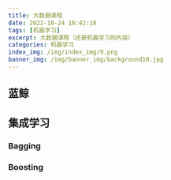 ```yaml
---
title: 大数据课程
date: 2022-10-24 16:42:18
tags: [机器学习]
excerpt: 大数据课程（还是机器学习的内容）
categories: 机器学习
index_img: /img/index_img/9.png
banner_img: /img/banner_img/background10.jpg
---
```



## 蓝鲸


## 集成学习

### Bagging

### Boosting